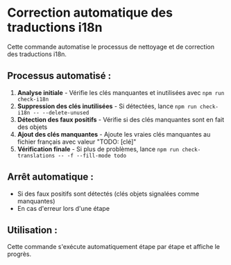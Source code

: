 # Correction automatique des traductions i18n

Cette commande automatise le processus de nettoyage et de correction des traductions i18n.

## Processus automatisé :

1. **Analyse initiale** - Vérifie les clés manquantes et inutilisées avec `npm run check-i18n`
2. **Suppression des clés inutilisées** - Si détectées, lance `npm run check-i18n -- --delete-unused`
3. **Détection des faux positifs** - Vérifie si des clés manquantes sont en fait des objets
4. **Ajout des clés manquantes** - Ajoute les vraies clés manquantes au fichier français avec valeur "TODO: [clé]"
5. **Vérification finale** - Si plus de problèmes, lance `npm run check-translations -- -f --fill-mode todo`

## Arrêt automatique :

- Si des faux positifs sont détectés (clés objets signalées comme manquantes)
- En cas d'erreur lors d'une étape

## Utilisation :

Cette commande s'exécute automatiquement étape par étape et affiche le progrès.
